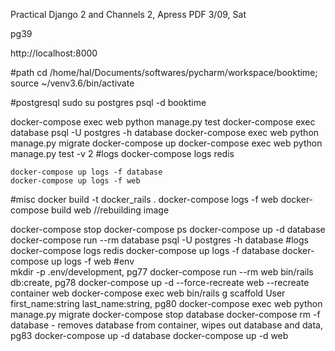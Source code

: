 Practical Django 2 and Channels 2, Apress PDF
3/09, Sat

pg39   

http://localhost:8000

#path
cd /home/hal/Documents/softwares/pycharm/workspace/booktime; source ~/venv3.6/bin/activate

#postgresql
sudo su postgres
psql -d booktime

docker-compose exec web python manage.py test
docker-compose exec database psql -U postgres -h database
docker-compose exec web python manage.py migrate
docker-compose up
docker-compose exec web python manage.py test -v 2
#logs
    docker-compose logs redis
    
    docker-compose up logs -f database
    docker-compose up logs -f web











#misc
docker build -t docker_rails .
docker-compose logs -f web
docker-compose build web //rebuilding image

docker-compose stop
docker-compose ps
docker-compose up -d database
docker-compose run --rm database psql -U postgres -h database
#logs
    docker-compose logs redis
    docker-compose up logs -f database
    docker-compose up logs -f web
#env    
mkdir -p .env/development, pg77
docker-compose run --rm web bin/rails db:create, pg78
docker-compose up -d --force-recreate web   --recreate container web
docker-compose exec web bin/rails g scaffold User first_name:string last_name:string, pg80
docker-compose exec web python manage.py migrate
docker-compose stop database
docker-compose rm -f database  - removes database from container, wipes out database and data, pg83
docker-compose up -d database
docker-compose up -d web
